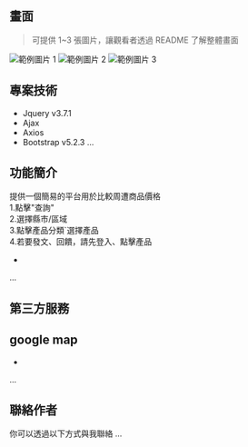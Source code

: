 
## 畫面

> 可提供 1~3 張圖片，讓觀看者透過 README 了解整體畫面

![範例圖片 1](https://fakeimg.pl/500/)
![範例圖片 2](https://fakeimg.pl/500/)
![範例圖片 3](https://fakeimg.pl/500/)

## 專案技術

- Jquery v3.7.1
- Ajax
- Axios 
- Bootstrap v5.2.3
...


## 功能簡介
提供一個簡易的平台用於比較周遭商品價格  <br>
1.點擊"查詢"  <br>
2.選擇縣市/區域 <br>
3.點擊產品分類`選擇產品  <br>
4.若要發文、回饋，請先登入、點擊產品  <br>

- 
...

## 第三方服務
google map
- 
- 
...

## 聯絡作者

> 

你可以透過以下方式與我聯絡
...

